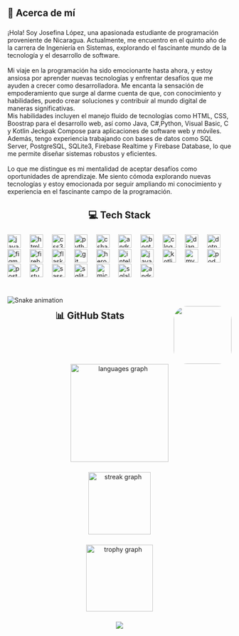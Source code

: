 <h2 align="left">💫 Acerca de mí</h2>

###



<p align="left">¡Hola! Soy Josefina López, una apasionada estudiante de programación proveniente de Nicaragua. Actualmente, me encuentro en el quinto año de la carrera de Ingeniería en Sistemas, explorando el fascinante mundo de la tecnología y el desarrollo de software.<br><br>Mi viaje en la programación ha sido emocionante hasta ahora, y estoy ansiosa por aprender nuevas tecnologías y enfrentar desafíos que me ayuden a crecer como desarrolladora. Me encanta la sensación de empoderamiento que surge al darme cuenta de que, con conocimiento y habilidades, puedo crear soluciones y contribuir al mundo digital de maneras significativas.<br>Mis habilidades incluyen el manejo fluido de tecnologías como HTML, CSS, Boostrap para el desarrollo web, así como Java, C#,Python, Visual Basic, C y Kotlin Jeckpak Compose para aplicaciones de software web y móviles. Además, tengo experiencia trabajando con bases de datos como SQL Server, PostgreSQL, SQLite3, Firebase Realtime y Firebase Database, lo que me permite diseñar sistemas robustos y eficientes.<br><br>Lo que me distingue es mi mentalidad de aceptar desafíos como oportunidades de aprendizaje. Me siento cómoda explorando nuevas tecnologías y estoy emocionada por seguir ampliando mi conocimiento y experiencia en el fascinante campo de la programación.</p>

###

<h2 align="center">💻 Tech Stack</h2>

###

<div align="left">
  <img src="https://cdn.jsdelivr.net/gh/devicons/devicon/icons/javascript/javascript-original.svg" height="30" alt="javascript logo"  />
  <img width="12" />
  <img src="https://cdn.jsdelivr.net/gh/devicons/devicon/icons/html5/html5-original.svg" height="30" alt="html5 logo"  />
  <img width="12" />
  <img src="https://cdn.jsdelivr.net/gh/devicons/devicon/icons/css3/css3-original.svg" height="30" alt="css3 logo"  />
  <img width="12" />
  <img src="https://cdn.jsdelivr.net/gh/devicons/devicon/icons/python/python-original.svg" height="30" alt="python logo"  />
  <img width="12" />
  <img src="https://cdn.jsdelivr.net/gh/devicons/devicon/icons/csharp/csharp-original.svg" height="30" alt="csharp logo"  />
  <img width="12" />
  <img src="https://cdn.jsdelivr.net/gh/devicons/devicon/icons/androidstudio/androidstudio-original.svg" height="30" alt="androidstudio logo"  />
  <img width="12" />
  <img src="https://cdn.jsdelivr.net/gh/devicons/devicon/icons/bootstrap/bootstrap-original.svg" height="30" alt="bootstrap logo"  />
  <img width="12" />
  <img src="https://cdn.jsdelivr.net/gh/devicons/devicon/icons/c/c-original.svg" height="30" alt="c logo"  />
  <img width="12" />
  <img src="https://cdn.jsdelivr.net/gh/devicons/devicon/icons/django/django-plain.svg" height="30" alt="django logo"  />
  <img width="12" />
  <img src="https://cdn.jsdelivr.net/gh/devicons/devicon/icons/dotnetcore/dotnetcore-original.svg" height="30" alt="dotnetcore logo"  />
  <img width="12" />
  <img src="https://cdn.jsdelivr.net/gh/devicons/devicon/icons/figma/figma-original.svg" height="30" alt="figma logo"  />
  <img width="12" />
  <img src="https://cdn.jsdelivr.net/gh/devicons/devicon/icons/firebase/firebase-plain.svg" height="30" alt="firebase logo"  />
  <img width="12" />
  <img src="https://cdn.jsdelivr.net/gh/devicons/devicon/icons/flask/flask-original.svg" height="30" alt="flask logo"  />
  <img width="12" />
  <img src="https://cdn.jsdelivr.net/gh/devicons/devicon/icons/git/git-original.svg" height="30" alt="git logo"  />
  <img width="12" />
  <img src="https://cdn.jsdelivr.net/gh/devicons/devicon/icons/heroku/heroku-original.svg" height="30" alt="heroku logo"  />
  <img width="12" />
  <img src="https://cdn.jsdelivr.net/gh/devicons/devicon/icons/intellij/intellij-original.svg" height="30" alt="intellij logo"  />
  <img width="12" />
  <img src="https://cdn.jsdelivr.net/gh/devicons/devicon/icons/java/java-original.svg" height="30" alt="java logo"  />
  <img width="12" />
  <img src="https://cdn.jsdelivr.net/gh/devicons/devicon/icons/kotlin/kotlin-original.svg" height="30" alt="kotlin logo"  />
  <img width="12" />
  <img src="https://cdn.jsdelivr.net/gh/devicons/devicon/icons/mysql/mysql-original.svg" height="30" alt="mysql logo"  />
  <img width="12" />
  <img src="https://cdn.jsdelivr.net/gh/devicons/devicon/icons/podman/podman-original.svg" height="30" alt="podman logo"  />
  <img width="12" />
  <img src="https://cdn.jsdelivr.net/gh/devicons/devicon/icons/postgresql/postgresql-original.svg" height="30" alt="postgresql logo"  />
  <img width="12" />
  <img src="https://cdn.jsdelivr.net/gh/devicons/devicon/icons/rstudio/rstudio-original.svg" height="30" alt="rstudio logo"  />
  <img width="12" />
  <img src="https://cdn.jsdelivr.net/gh/devicons/devicon/icons/sass/sass-original.svg" height="30" alt="sass logo"  />
  <img width="12" />
  <img src="https://cdn.jsdelivr.net/gh/devicons/devicon/icons/sqlite/sqlite-original.svg" height="30" alt="sqlite logo"  />
  <img width="12" />
  <img src="https://cdn.jsdelivr.net/gh/devicons/devicon/icons/microsoftsqlserver/microsoftsqlserver-plain.svg" height="30" alt="microsoftsqlserver logo"  />
  <img width="12" />
  <img src="https://cdn.jsdelivr.net/gh/devicons/devicon/icons/sqlalchemy/sqlalchemy-original.svg" height="30" alt="sqlalchemy logo"  />
  <img width="12" />
  <img src="https://cdn.jsdelivr.net/gh/devicons/devicon/icons/android/android-original.svg" height="30" alt="android logo"  />
</div>

###

<br clear="both" >

<img align="left" src="https://raw.githubusercontent.com/JosefinaLopez/JosefinaLopez/output/snake.svg" alt="Snake animation" />

###

<img align="right" height="130" src="https://i.imgflip.com/65efzo.gif" style="border-radius:30px;"  />

###

<h2 align="center">📊 GitHub Stats</h2>

###

<br clear="both">

<div align="center" style="display:grid, grid-template-columns:1fr , place-items:center;">
  <img align="center" src="https://github-readme-stats.vercel.app/api/top-langs?username=JosefinaLopez&locale=es&hide_title=true&layout=compact&card_width=320&langs_count=8&theme=outrun&hide_border=true&order=2&custom_title=Lenguajes%20mas%20Usados" height="220" alt="languages graph"  />
  
###

  <img align="center" src="https://streak-stats.demolab.com?user=JosefinaLopez&locale=en&mode=weekly&theme=nightowl&hide_border=true&border_radius=30&order=3" height="140" alt="streak graph"  />
  
###

  <img align="center" src="https://github-profile-trophy.vercel.app?username=JosefinaLopez&theme=discord&column=6&row=3&margin-w=10&margin-h=9&no-bg=true&no-frame=true&order=4" height="150" alt="trophy graph"  />
</div>

###

<div align="center">
  <img src="https://visitor-badge.laobi.icu/badge?page_id=JosefinaLopez.JosefinaLopez&left_color=blueviolet"  />
</div>

###
